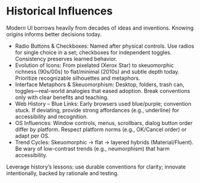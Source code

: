# Historical Influences

Modern UI borrows heavily from decades of ideas and inventions. Knowing origins informs better decisions today.

- Radio Buttons & Checkboxes: Named after physical controls. Use radios for single choice in a set; checkboxes for independent toggles. Consistency preserves learned behavior.
- Evolution of Icons: From pixelated (Xerox Star) to skeuomorphic richness (90s/00s) to flat/minimal (2010s) and subtle depth today. Prioritize recognizable silhouettes and metaphors.
- Interface Metaphors & Skeuomorphism: Desktop, folders, trash can, toggles—real-world analogies that eased adoption. Break conventions only with clear benefits and teaching.
- Web History – Blue Links: Early browsers used blue/purple; convention stuck. If deviating, provide strong affordances (e.g., underline) for accessibility and recognition.
- OS Influences: Window controls, menus, scrollbars, dialog button order differ by platform. Respect platform norms (e.g., OK/Cancel order) or adapt per OS.
- Trend Cycles: Skeuomorphic → flat → layered hybrids (Material/Fluent). Be wary of low-contrast trends (e.g., neumorphism) that harm accessibility.

Leverage history’s lessons: use durable conventions for clarity; innovate intentionally, backed by rationale and testing.

